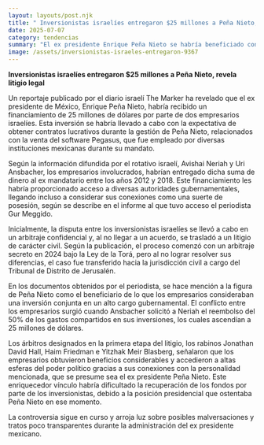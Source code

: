 ```yaml
---
layout: layouts/post.njk
title: " Inversionistas israelíes entregaron $25 millones a Peña Nieto, señala litigio legal. " 
date: 2025-07-07
category: tendencias
summary: "El ex presidente Enrique Peña Nieto se habría beneficiado con $25 millones de inversionistas israelíes, en un escándalo revelado por el diario The Marker. Los empresarios Avishai Neriah y Uri Ansbacher habrían entregado la suma bajo la promesa de lucrativos contratos durante su administración, relacionados con la venta del software Pegasus. La disputa legal entre los empresarios y Peña Nieto se trasladó del ámbito religioso a la justicia civil, revelando una trama de influencias y poder que involucra altas esferas gubernamentales. Entramado que colocó a los empresarios en una posición complicada para recuperar sus recursos, debido a la personalidad presidencial de aquel entonces."
image: /assets/inversionistas-israeles-entregaron-9367
---
```


**Inversionistas israelíes entregaron $25 millones a Peña Nieto, revela litigio legal**



Un reportaje publicado por el diario israelí The Marker ha revelado que el ex presidente de México, Enrique Peña Nieto, habría recibido un financiamiento de 25 millones de dólares por parte de dos empresarios israelíes. Esta inversión se habría llevado a cabo con la expectativa de obtener contratos lucrativos durante la gestión de Peña Nieto, relacionados con la venta del software Pegasus, que fue empleado por diversas instituciones mexicanas durante su mandato.



Según la información difundida por el rotativo israelí, Avishai Neriah y Uri Ansbacher, los empresarios involucrados, habrían entregado dicha suma de dinero al ex mandatario entre los años 2012 y 2018. Este financiamiento les habría proporcionado acceso a diversas autoridades gubernamentales, llegando incluso a considerar sus conexiones como una suerte de posesión, según se describe en el informe al que tuvo acceso el periodista Gur Meggido.



Inicialmente, la disputa entre los inversionistas israelíes se llevó a cabo en un arbitraje confidencial y, al no llegar a un acuerdo, se trasladó a un litigio de carácter civil. Según la publicación, el proceso comenzó con un arbitraje secreto en 2024 bajo la Ley de la Torá, pero al no lograr resolver sus diferencias, el caso fue transferido hacia la jurisdicción civil a cargo del Tribunal de Distrito de Jerusalén.



En los documentos obtenidos por el periodista, se hace mención a la figura de Peña Nieto como el beneficiario de lo que los empresarios consideraban una inversión conjunta en un alto cargo gubernamental. El conflicto entre los empresarios surgió cuando Ansbacher solicitó a Neriah el reembolso del 50% de los gastos compartidos en sus inversiones, los cuales ascendían a 25 millones de dólares.



Los árbitros designados en la primera etapa del litigio, los rabinos Jonathan David Hall, Haim Friedman e Yitzhak Meir Blasberg, señalaron que los empresarios obtuvieron beneficios considerables y accedieron a altas esferas del poder político gracias a sus conexiones con la personalidad mencionada, que se presume sea el ex presidente Peña Nieto. Este enriquecedor vínculo habría dificultado la recuperación de los fondos por parte de los inversionistas, debido a la posición presidencial que ostentaba Peña Nieto en ese momento.



La controversia sigue en curso y arroja luz sobre posibles malversaciones y tratos poco transparentes durante la administración del ex presidente mexicano.
